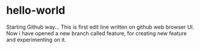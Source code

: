 # hello-world
Starting Github way...
This is first edit line written on github web browser UI.
Now i have opened a new branch called feature, for creating new feature and experimenting on it.
